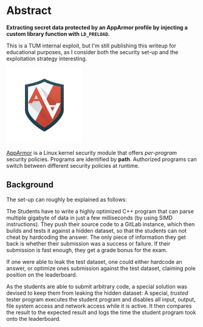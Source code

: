 # Abstract

**Extracting secret data protected by an AppArmor profile by injecting a custom library function with `LD_PRELOAD`.**


This is a TUM internal exploit, but I'm still publishing this writeup for educational purposes, as I consider both the security set-up and the exploitation strategy interesting.

<img src="img/AppArmor.png" alt="AppArmor" width="200"/>

[AppArmor](https://www.apparmor.net/) is a Linux kernel security module that offers *per-program* security policies.
Programs are identified by **path**. Authorized programs can switch between different security policies at runtime.

## Background
The set-up can roughly be explained as follows:

The Students have to write a highly optimized C++ program that can parse multiple gigabyte of data in just a few milliseconds (by using SIMD instructions).
They push their source code to a GitLab instance, which then builds and tests it against a hidden dataset, so that the students can not cheat by hardcoding the answer.
The only piece of information they get back is whether their submission was a success or failure.
If their submission is fast enough, they get a grade bonus for the exam.

If one were able to leak the test dataset, one could either hardcode an answer, or optimize ones submission against the test dataset, claiming pole position on the leaderboard.

As the students are able to submit arbitrary code, a special solution was devised to keep them from leaking the hidden dataset:
A special, *trusted* tester program executes the student program and disables all input,  output, file system access and network access while it is active.
It then compares the result to the expected result and logs the time the student program took onto the leaderboard.
